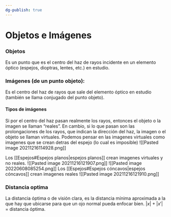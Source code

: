 ```yaml
---
dg-publish: true
---
```

# Objetos e Imágenes

### Objetos
Es un punto que es el centro del haz de rayos incidente en un elemento óptico (espejos, dioptras, lentes, etc.) en estudio.

### Imágenes (de un punto objeto): 
Es el centro del haz de rayos que sale del elemento óptico en estudio (también se llama conjugado del punto objeto).

#### Tipos de imágenes
Si por el centro del haz pasan realmente los rayos, entonces el objeto o la imagen se llaman “reales”. En cambio, si lo que pasan son las prolongaciones de los rayos, que indican la dirección del haz, la imagen o el objeto se llaman virtuales. Podemos pensar en las imagenes virtuales como imagenes que se crean detras del espejo (lo cual es imposible)
![[Pasted image 20211216114928.png]]

Los [[Espejos#Espejos planos|espejos planos]] crean imagenes virtuales y no reales.
![[Pasted image 20211216121907.png]]
![[Pasted image 20220608085254.png]]
Los [[Espejos#Espejos cóncavos|espejos cóncavos]] crean imagenes reales
![[Pasted image 20211216121910.png]]

### Distancia optima
La distancia óptima o de visión clara, es la distancia mínima aproximada a la que hay que ubicarse para que un ojo normal pueda enfocar bien.
$|x|+|x'|$ = distancia óptima.
